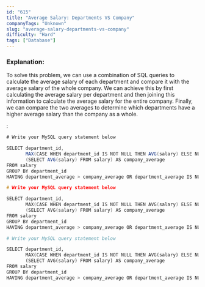 ```yaml
---
id: "615"
title: "Average Salary: Departments VS Company"
companyTags: "Unknown"
slug: "average-salary-departments-vs-company"
difficulty: "Hard"
tags: ["Database"]
---
```


### Explanation:
To solve this problem, we can use a combination of SQL queries to calculate the average salary of each department and compare it with the average salary of the whole company. We can achieve this by first calculating the average salary per department and then joining this information to calculate the average salary for the entire company. Finally, we can compare the two averages to determine which departments have a higher average salary than the company as a whole.

:

```java
# Write your MySQL query statement below

SELECT department_id,
       MAX(CASE WHEN department_id IS NOT NULL THEN AVG(salary) ELSE NULL END) AS department_average,
       (SELECT AVG(salary) FROM salary) AS company_average
FROM salary
GROUP BY department_id
HAVING department_average > company_average OR department_average IS NULL AND company_average IS NOT NULL;
```

```cpp
# Write your MySQL query statement below

SELECT department_id,
       MAX(CASE WHEN department_id IS NOT NULL THEN AVG(salary) ELSE NULL END) AS department_average,
       (SELECT AVG(salary) FROM salary) AS company_average
FROM salary
GROUP BY department_id
HAVING department_average > company_average OR department_average IS NULL AND company_average IS NOT NULL;
```

```python
# Write your MySQL query statement below

SELECT department_id,
       MAX(CASE WHEN department_id IS NOT NULL THEN AVG(salary) ELSE NULL END) AS department_average,
       (SELECT AVG(salary) FROM salary) AS company_average
FROM salary
GROUP BY department_id
HAVING department_average > company_average OR department_average IS NULL AND company_average IS NOT NULL;
```